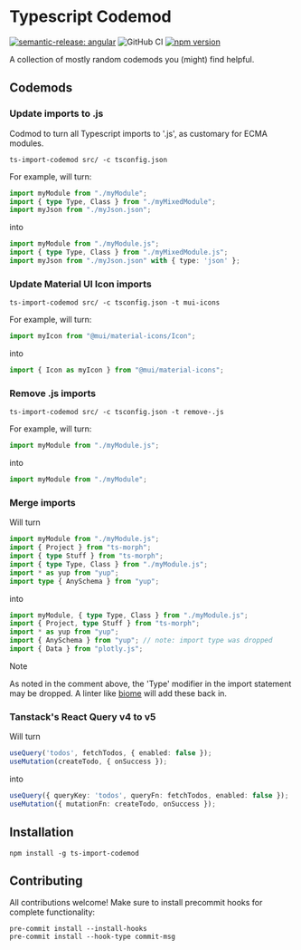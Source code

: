 # Typescript Codemod

[![semantic-release: angular](https://img.shields.io/badge/semantic--release-angular-e10079?logo=semantic-release)](https://github.com/semantic-release/semantic-release)
![GitHub CI](https://github.com/BrightNight-Energy/ts-codemod/actions/workflows/cicd.yml/badge.svg)
[![npm version](https://badge.fury.io/js/%40brightnightpower%2Fts-codemod.svg)](https://www.npmjs.com/package/%40brightnightpower%2Fts-codemod)

A collection of mostly random codemods you (might) find helpful.

## Codemods

### Update imports to .js

Codmod to turn all Typescript imports to '.js', as customary for ECMA modules.

```shell
ts-import-codemod src/ -c tsconfig.json
```

For example, will turn:
```typescript
import myModule from "./myModule";
import { type Type, Class } from "./myMixedModule";
import myJson from "./myJson.json";
```

into

```typescript
import myModule from "./myModule.js";
import { type Type, Class } from "./myMixedModule.js";
import myJson from "./myJson.json" with { type: 'json' };
```

### Update Material UI Icon imports

```shell
ts-import-codemod src/ -c tsconfig.json -t mui-icons
```

For example, will turn:
```typescript
import myIcon from "@mui/material-icons/Icon";
```

into

```typescript
import { Icon as myIcon } from "@mui/material-icons";
```

### Remove .js imports

```shell
ts-import-codemod src/ -c tsconfig.json -t remove-.js
```

For example, will turn:
```typescript
import myModule from "./myModule.js";
```

into

```typescript
import myModule from "./myModule";
```

### Merge imports

Will turn
```typescript
import myModule from "./myModule.js";
import { Project } from "ts-morph";
import { type Stuff } from "ts-morph";
import { type Type, Class } from "./myModule.js";
import * as yup from "yup";
import type { AnySchema } from "yup";
```

into
```typescript
import myModule, { type Type, Class } from "./myModule.js";
import { Project, type Stuff } from "ts-morph";
import * as yup from "yup";
import { AnySchema } from "yup"; // note: import type was dropped
import { Data } from "plotly.js";
```

> [!NOTE]
> As noted in the comment above, the 'Type' modifier in the import statement may be dropped.
> A linter like [biome](https://biomejs.dev/) will add these back in.

### Tanstack's React Query v4 to v5

Will turn
```typescript jsx
useQuery('todos', fetchTodos, { enabled: false });
useMutation(createTodo, { onSuccess });
```

into
```typescript jsx
useQuery({ queryKey: 'todos', queryFn: fetchTodos, enabled: false });
useMutation({ mutationFn: createTodo, onSuccess });
```

## Installation

```shell
npm install -g ts-import-codemod
````

## Contributing

All contributions welcome! Make sure to install precommit hooks for complete functionality:
```shell
pre-commit install --install-hooks
pre-commit install --hook-type commit-msg
```

